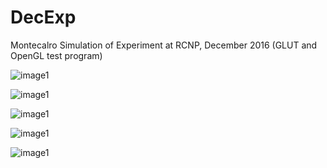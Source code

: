 # DecExp
Montecalro Simulation of Experiment at RCNP, December 2016
(GLUT and OpenGL test program)

![image1](https://github.com/szkny/DecExp/wiki/images/animation1.gif)

![image1](https://github.com/szkny/DecExp/wiki/images/animation.gif)

![image1](https://github.com/szkny/DecExp/wiki/images/DecExp1.png)

![image1](https://github.com/szkny/DecExp/wiki/images/DecExp2.png)

![image1](https://github.com/szkny/DecExp/wiki/images/DecExp3.png)
